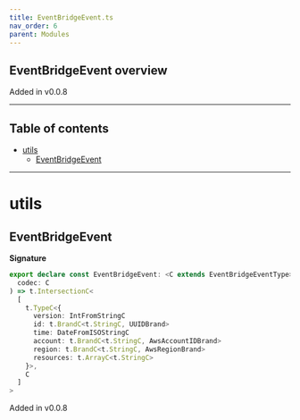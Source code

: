 ```yaml
---
title: EventBridgeEvent.ts
nav_order: 6
parent: Modules
---
```


## EventBridgeEvent overview

Added in v0.0.8

---

<h2 class="text-delta">Table of contents</h2>

- [utils](#utils)
  - [EventBridgeEvent](#eventbridgeevent)

---

# utils

## EventBridgeEvent

**Signature**

```ts
export declare const EventBridgeEvent: <C extends EventBridgeEventType>(
  codec: C
) => t.IntersectionC<
  [
    t.TypeC<{
      version: IntFromStringC
      id: t.BrandC<t.StringC, UUIDBrand>
      time: DateFromISOStringC
      account: t.BrandC<t.StringC, AwsAccountIDBrand>
      region: t.BrandC<t.StringC, AwsRegionBrand>
      resources: t.ArrayC<t.StringC>
    }>,
    C
  ]
>
```

Added in v0.0.8
